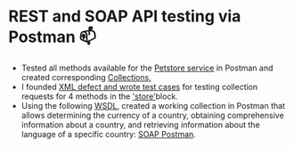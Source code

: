 # REST and SOAP API testing via Postman 📫
<ul>
<li>  Tested all methods available for the <a href="https://petstore.swagger.io/">Petstore service</a> in Postman and created corresponding <a href="https://www.postman.com/security-astronomer-72485128/workspace/leocrane/collection/29368662-b693380f-310f-422f-ac3c-208b0393737f?action=share&creator=29368662">Collections.</a></li> 
<li> I founded <a href="https://docs.google.com/spreadsheets/d/1TdBwcKVU4CHiw-LDCjr846he2N0pqJwb2WD5pTCff8I/edit#gid=660864867">XML defect and wrote test cases</a> for testing collection requests for 4 methods in the <a href="https://petstore.swagger.io/#/store">'store'</a>block.
<li> Using the following <a href="http://webservices.oorsprong.org/websamples.countryinfo/CountryInfoService.wso?WSDL">WSDL</a>, created a working collection in Postman that allows determining the currency of a country, obtaining comprehensive information about a country, and retrieving information about the language of a specific country: <a href="http://webservices.oorsprong.org/websamples.countryinfo/CountryInfoService.wso?WSDL">SOAP Postman</a>.</li> 
</ul>

